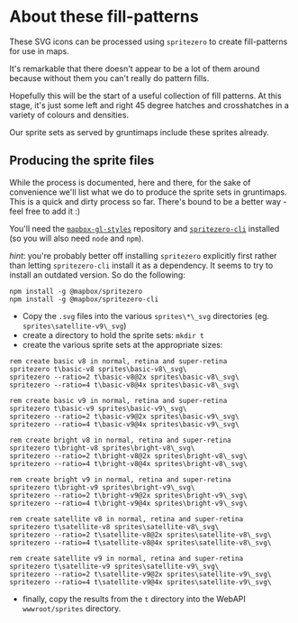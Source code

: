 # About these fill-patterns
These SVG icons can be processed using `spritezero` to create fill-patterns for use in maps.

It's remarkable that there doesn't appear to be a lot of them around because without them you can't really do pattern fills. 

Hopefully this will be the start of a useful collection of fill patterns. At this stage, it's just some left and right 45 degree hatches and crosshatches in a variety of colours and densities.

Our sprite sets as served by gruntimaps include these sprites already.

## Producing the sprite files

While the process is documented, here and there, for the sake of convenience we'll list what we do to produce the sprite sets in gruntimaps. This is a quick and dirty process so far. There's bound to be a better way - feel free to add it :)

You'll need the [`mapbox-gl-styles`](https://github.com/mapbox/mapbox-gl-styles) repository and [`spritezero-cli`](https://github.com/mapbox/spritezero-cli) installed (so you will also need `node` and `npm`).

_hint_: you're probably better off installing `spritezero` explicitly first rather than letting `spritezero-cli` install it as a dependency. It seems to try to install an outdated version. So do the following:

```
npm install -g @mapbox/spritezero
npm install -g @mapbox/spritezero-cli
```

- Copy the `.svg` files into the various `sprites\*\_svg` directories (eg. `sprites\satellite-v9\_svg`)
- create a directory to hold the sprite sets: `mkdir t`
- create the various sprite sets at the appropriate sizes:
```
rem create basic v8 in normal, retina and super-retina
spritezero t\basic-v8 sprites\basic-v8\_svg\
spritezero --ratio=2 t\basic-v8@2x sprites\basic-v8\_svg\
spritezero --ratio=4 t\basic-v8@4x sprites\basic-v8\_svg\

rem create basic v9 in normal, retina and super-retina
spritezero t\basic-v9 sprites\basic-v9\_svg\
spritezero --ratio=2 t\basic-v9@2x sprites\basic-v9\_svg\
spritezero --ratio=4 t\basic-v9@4x sprites\basic-v9\_svg\

rem create bright v8 in normal, retina and super-retina
spritezero t\bright-v8 sprites\bright-v8\_svg\
spritezero --ratio=2 t\bright-v8@2x sprites\bright-v8\_svg\
spritezero --ratio=4 t\bright-v8@4x sprites\bright-v8\_svg\

rem create bright v9 in normal, retina and super-retina
spritezero t\bright-v9 sprites\bright-v9\_svg\
spritezero --ratio=2 t\bright-v9@2x sprites\bright-v9\_svg\
spritezero --ratio=4 t\bright-v9@4x sprites\bright-v9\_svg\

rem create satellite v8 in normal, retina and super-retina
spritezero t\satellite-v8 sprites\satellite-v8\_svg\
spritezero --ratio=2 t\satellite-v8@2x sprites\satellite-v8\_svg\
spritezero --ratio=4 t\satellite-v8@4x sprites\satellite-v8\_svg\

rem create satellite v9 in normal, retina and super-retina
spritezero t\satellite-v9 sprites\satellite-v9\_svg\
spritezero --ratio=2 t\satellite-v9@2x sprites\satellite-v9\_svg\
spritezero --ratio=4 t\satellite-v9@4x sprites\satellite-v9\_svg\
```

- finally, copy the results from the `t` directory into the WebAPI `wwwroot/sprites` directory.
